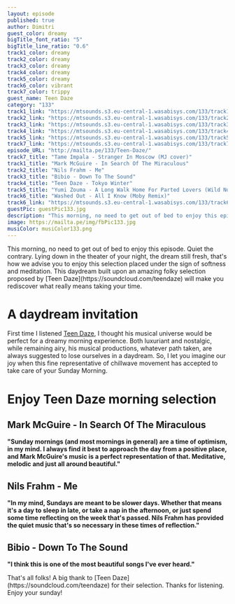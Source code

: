 ```yaml
---
layout: episode
published: true
author: Dimitri
guest_color: dreamy
bigTitle_font_ratio: "5"
bigTitle_line_ratio: "0.6"
track1_color: dreamy
track2_color: dreamy
track3_color: dreamy
track4_color: dreamy
track5_color: dreamy
track6_color: vibrant
track7_color: trippy
guest_name: Teen Daze
category: "133"
track1_link: "https://mtsounds.s3.eu-central-1.wasabisys.com/133/track1.mp3"
track2_link: "https://mtsounds.s3.eu-central-1.wasabisys.com/133/track2.mp3"
track3_link: "https://mtsounds.s3.eu-central-1.wasabisys.com/133/track3.mp3"
track4_link: "https://mtsounds.s3.eu-central-1.wasabisys.com/133/track4.mp3"
track5_link: "https://mtsounds.s3.eu-central-1.wasabisys.com/133/track5.mp3"
track7_link: "https://mtsounds.s3.eu-central-1.wasabisys.com/133/track7.mp3"
episode_URL: "http://mailta.pe/133/Teen-Daze/"
track7_title: "Tame Impala - Stranger In Moscow (MJ cover)"
track1_title: "Mark McGuire - In Search Of The Miraculous"
track2_title: "Nils Frahm - Me"
track3_title: "Bibio - Down To The Sound"
track4_title: "Teen Daze - Tokyo Winter"
track5_title: "Yumi Zouma - A Long Walk Home For Parted Lovers (Wild Nothing Remix)"
track6_title: "Washed Out - All I Know (Moby Remix)"
track6_link: "https://mtsounds.s3.eu-central-1.wasabisys.com/133/track6.mp3"
guestPic: guestPic133.jpg
description: "This morning, no need to get out of bed to enjoy this episode. Quiet the contrary. Lying down in the theater of your night, the dream still fresh, that's how we advise you to enjoy this selection placed under the sign of softness and meditation. This daydream built upon an amazing folky selection proposed by Teen Daze will make you rediscover what really means taking your time."
image: https://mailta.pe/img/fbPic133.jpg
musiColor: musiColor133.png
---
```


<p id="introduction">
This morning, no need to get out of bed to enjoy this episode. Quiet the contrary. Lying down in the theater of your night, the dream still fresh, that's how we advise you to enjoy this selection placed under the sign of softness and meditation. This daydream built upon an amazing folky selection proposed by [Teen Daze](https://soundcloud.com/teendaze) will make you rediscover what really means taking your time. </p>

# A daydream invitation
First time I listened [Teen Daze](https://soundcloud.com/teendaze), I thought his musical universe would be perfect for a dreamy morning experience. Both luxuriant and nostalgic, while remaining airy, his musical productions, whatever path taken, are always suggested to lose ourselves in a daydream. So, I let you imagine our joy when this fine representative of chillwave movement has accepted to take care of your Sunday Morning. 

# Enjoy Teen Daze morning selection

## Mark McGuire - In Search Of The Miraculous
**"**Sunday mornings (and most mornings in general) are a time of optimism, in my mind.  I always find it best to approach the day from a positive place, and Mark McGuire's music is a perfect representation of that.  Meditative, melodic and just all around beautiful.**"**

## Nils Frahm - Me
**"**In my mind, Sundays are meant to be slower days.  Whether that means it's a day to sleep in late, or take a nap in the afternoon, or just spend some time reflecting on the week that's passed.  Nils Frahm has provided the quiet music that's so necessary in these times of reflection.**"**

## Bibio - Down To The Sound
**"**I think this is one of the most beautiful songs I've ever heard.**"**

<p id="outroduction">
That's all folks! A big thank to [Teen Daze](https://soundcloud.com/teendaze) for their selection. Thanks for listening. Enjoy your sunday!
</p>